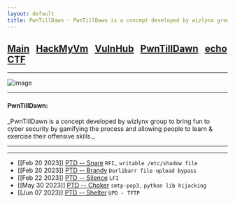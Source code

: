 ```yaml
---
layout: default
title: PwnTillDawn - PwnTillDawn is a concept developed by wizlynx group to bring fun to cyber security by gamifying the process and allowing people to learn & exercise their offensive skills.
---
```


<h2 class="mume-header" id="mainindexhtml-nbspnbsp-contactcontacthtml"><a 
href="../../index.html">Main</a>&#xA0;&#xA0;&#xA0;<a 
href="/posts/Hackmyvm/index.html">HackMyVm</a>&#xA0;&#xA0;&#xA0;<a
href="/posts/vulnhub/index.html">VulnHub</a>&#xA0;&#xA0;&#xA0;<a 
href="/posts/PTD/index.html">PwnTillDawn</a>&#xA0;&#xA0;&#xA0;<a 
href="/posts/echoCTF/index.html">echoCTF</a></h2>
<hr>

![image](https://user-images.githubusercontent.com/87468669/220013103-6fd5863a-948a-457f-bf88-5f1141032e01.png)

* * *
<h4 class="mume-header" id="pwntilldawn">PwnTillDawn:</h4>
_PwnTillDawn is a concept developed by wizlynx group to bring fun to cyber security by gamifying the process and allowing people to learn & exercise their offensive skills._
<hr>
<hr>

- [[Feb 20 2023]] [PTD -- Snare](https://n16hth4wk07.github.io/posts/PTD/snare.html) `RFI,` `writable /etc/shadow file`
- [[Feb 20 2023]] [PTD -- Brandy](https://n16hth4wk07.github.io/posts/PTD/brandy.html) `Dorlibarr file upload bypass`
- [[Feb 22 2023]] [PTD -- Silence](https://n16hth4wk07.github.io/posts/PTD/silience.html) `LFI`
- [[May 30 2023]] [PTD -- Choker](https://n16hth4wk07.github.io/posts/PTD/choker.html) `smtp-pop3,` `python lib hijacking`
- [[Jun 07 2023]] [PTD -- Shelter](https://n16hth4wk07.github.io/posts/PTD/shelter.html) `UPD - TFTP` 



